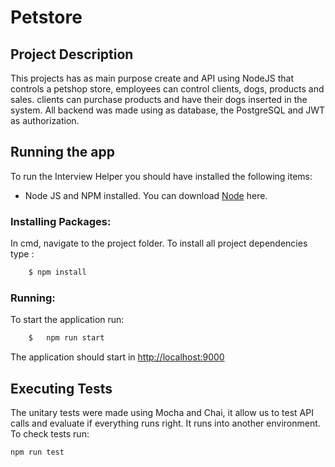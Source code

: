 # Petstore
## Project Description
This projects has as main purpose create and API using NodeJS that controls a petshop store, employees can control clients, dogs, products and sales. clients can purchase products and have their dogs inserted in the system.
All backend was made using as database, the PostgreSQL and JWT as authorization.

## Running the app
To run the Interview Helper you should have installed the following items:
- Node JS and NPM installed. You can download [Node](https://nodejs.org/en/download/) here.


### Installing Packages:
In cmd, navigate to the project folder. To install all project dependencies type :
``` bash
    $ npm install
```
### Running:
To start the application run:
``` bash
    $ 	npm run start
```

The application should start in [http://localhost:9000](http://localhost:9000)

## Executing Tests
The unitary tests were made using Mocha and Chai, it allow us to test API calls and evaluate if everything runs right. It runs into another environment. To check tests run:

```npm run test``` 
